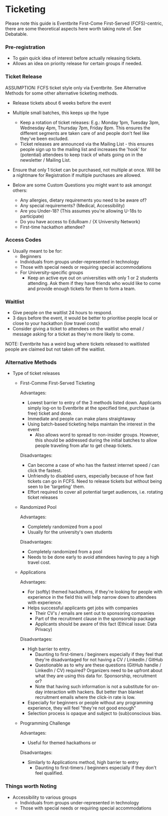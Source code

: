# Ticketing

Please note this guide is Eventbrite First-Come First-Served (FCFS)-centric, there are some theoretical aspects here worth taking note of.  See Debatable.

### Pre-registration

- To gain quick idea of interest before actually releasing tickets.
- Allows an idea on priority release for certain groups if needed.


### Ticket Release

ASSUMPTION: FCFS ticket style only via Eventbrite. See Alternative Methods for some other alternative ticketing methods.

- Release tickets about 6 weeks before the event
- Multiple small batches, this keeps up the hype
	- Keep a rotation of ticket releases:
		E.g.: Monday 1pm, Tuesday 3pm, Wednesday 4pm, Thursday 7pm, Friday 8pm.  This ensures the different segments are taken care of and people don't feel like they've been excluded.
	- Ticket releases are announced via the Mailing List - this ensures people sign up to the mailing list and increases the 'hook' for (potential) attendees to keep track of whats going on in the newsletter / Mailing List.
- Ensure that only 1 ticket can be purchased, not multiple at once.  Will be a nightmare for Registration if multiple purchases are allowed.  

- Below are some Custom Questions you might want to ask amongst others:
	- Any allergies, dietary requirements you need to be aware of?
	- Any special requirements? (Medical, Accessibility)
	- Are you Under-18? (This assumes you're allowing U-18s to participate)
	- Do you have access to EduRoam / {X University Network}
	- First-time hackathon attendee?

### Access Codes

- Usually meant to be for:
	- Beginners
	- Individuals from groups under-represented in technology
	- Those with special needs or requiring special accommodations
	- For University-specific groups
		- Keep an active eye out on universities with only 1 or 2 students attending.  Ask them if they have friends who would like to come and provide enough tickets for them to form a team.


### Waitlist

- Give people on the waitlist 24 hours to respond.
- 3 days before the event, it would be better to prioritise people local or close to your hackathon (low travel costs)
- Consider giving a ticket to attendees on the waitlist who email / message asking for a ticket as they're more likely to come.

NOTE: Eventbrite has a weird bug where tickets released to waitlisted people are claimed but not taken off the waitlist.


### Alternative Methods

- Type of ticket releases
	- First-Comme First-Served Ticketing

		Advantages:
		- Lowest barrier to entry of the 3 methods listed down.  Applicants simply log-on to Eventbrite at the specified time, purchase (a free) ticket and done.
		- Immediate and people can make plans straightaway
		- Using batch-based ticketing helps maintain the interest in the event
			- Also allows word to spread to non-insider groups.  However, this should be addressed during the initial batches to allow people traveling from afar to get cheap tickets.

		Disadvantages: 
		- Can become a case of who has the fastest internet speed / can click the fastest.
		- Unfriendly to disabled users, especially because of how fast tickets can go in FCFS.  Need to release tickets but without being seen to be 'targeting' them.
		- Effort required to cover all potential target audiences, i.e. rotating ticket releases

	- Randomized Pool

		Advantages:
		- Completely randomized from a pool
		- Usually for the university's own students

		Disadvantages:
		- Completely randomized from a pool
		- Needs to be done early to avoid attendees having to pay a high travel cost.

	- Applications

		Advantages:
		- For (softly) themed hackathons, if they're looking for people with experience in the field this will help narrow down to attendees with experience.
		- Helps successful applicants get jobs with companies
			- Their CV's / emails are sent out to sponsoring companies
			- Part of the recruitment clause in the sponsorship package
			- Applicants should be aware of this fact (Ethical issue: Data Privacy) 
		
		Disadvantages:
		- High barrier to entry.
			- Daunting to first-timers / beginners especially if they feel that they're disadvantaged for not having a CV / LinkedIn / GitHub
			- Questionable as to why are these questions (GitHub handle / LinkedIn / CV) required?   Organizers need to be upfront about what they are using this data for.  Sponsorship, recruitment or?
			- Note that having such information is not a substitute for on-day interaction with hackers.  But better than blanket recruitment emails where the click-in rate is low.
		- Especially for beginners or people without any programming experience, they will feel "they're not good enough"
		- Selection process is opaque and subject to (sub)conscious bias.

	- Programming Challenge

		Advantages:
		- Useful for themed hackathons or 

		Disadvantages:
		- Similarly to Applications method, high barrier to entry
			- Daunting to first-timers / beginners especially if they don't feel qualified.


### Things worth Noting

- Accessibility to various groups 
	- Individuals from groups under-represented in technology
	- Those with special needs or requiring special accommodations